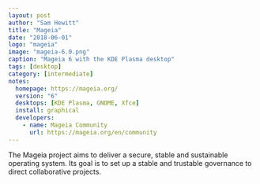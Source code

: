 ```yaml
---
layout: post
author: "Sam Hewitt"
title: "Mageia"
date: "2018-06-01"
logo: "mageia"
image: "mageia-6.0.png"
caption: "Mageia 6 with the KDE Plasma desktop"
tags: [desktop]
category: [intermediate]
notes:
  homepage: https://mageia.org/
  version: "6"
  desktops: [KDE Plasma, GNOME, Xfce]
  install: graphical
  developers:
    - name: Mageia Community
      url: https://mageia.org/en/community
---
```


The Mageia project aims to deliver a secure, stable and sustainable operating system. Its goal is to set up a stable and trustable governance to direct collaborative projects.
